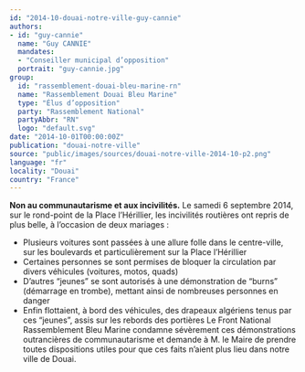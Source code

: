 ```yaml
---
id: "2014-10-douai-notre-ville-guy-cannie"
authors:
- id: "guy-cannie"
  name: "Guy CANNIE"
  mandates: 
  - "Conseiller municipal d’opposition"
  portrait: "guy-cannie.jpg"
group:
  id: "rassemblement-douai-bleu-marine-rn"
  name: "Rassemblement Douai Bleu Marine"
  type: "Élus d’opposition"
  party: "Rassemblement National"
  partyAbbr: "RN"
  logo: "default.svg"
date: "2014-10-01T00:00:00Z"
publication: "douai-notre-ville"
source: "public/images/sources/douai-notre-ville-2014-10-p2.png"
language: "fr"
locality: "Douai"
country: "France"
---
```


**Non au communautarisme et aux incivilités.**
Le samedi 6 septembre 2014, sur le rond-point de la Place l’Hérillier, les incivilités routières ont repris de plus belle, à l’occasion de deux mariages :
- Plusieurs voitures sont passées à une allure folle dans le centre-ville, sur les boulevards et particulièrement sur la Place l’Hérillier
- Certaines personnes se sont permises de bloquer la circulation par divers véhicules (voitures, motos, quads)
- D’autres “jeunes” se sont autorisés à une démonstration de “burns” (démarrage en trombe), mettant ainsi de nombreuses personnes en danger
- Enfin flottaient, à bord des véhicules, des drapeaux algériens tenus par ces “jeunes”, assis sur les rebords des portières
Le Front National Rassemblement Bleu Marine condamne sévèrement ces démonstrations outrancières de communautarisme et demande à M. le Maire de prendre toutes dispositions utiles pour que ces faits n’aient plus lieu dans notre ville de Douai.
